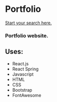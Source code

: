 # Portfolio

[Start your search here.](https://hilarymallar.com/)

### Portfolio website.

## Uses: 

 * React.js
 * React Spring
 * Javascript
 * HTML
 * CSS
 * Bootstrap
 * FontAwesome